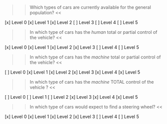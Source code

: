 
>> Which types of cars are currently available for the general population? <<

[x] Level 0
[x] Level 1
[x] Level 2
[ ] Level 3
[ ] Level 4
[ ] Level 5


>> In which type of cars has the <em>human</em> total or partial control of the vehicle? <<

[x] Level 0
[x] Level 1
[x] Level 2
[x] Level 3
[ ] Level 4
[ ] Level 5

>> In which type of cars has the <em>machine</em>  total or partial control of the vehicle? <<

[ ] Level 0
[x] Level 1
[x] Level 2
[x] Level 3
[x] Level 4
[x] Level 5

>> In which type of cars has the <em>machine</em>  TOTAL control of the vehicle ? <<

[ ] Level 0
[ ] Level 1
[ ] Level 2
[x] Level 3
[x] Level 4
[x] Level 5


>> In which type of cars would expect to find a steering wheel? <<

[x] Level 0
[x] Level 1
[x] Level 2
[x] Level 3
[ ] Level 4
[ ] Level 5

